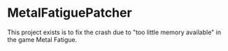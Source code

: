 # MetalFatiguePatcher
This project exists is to fix the crash due to "too little memory available" in the game Metal Fatigue.
